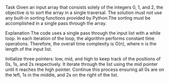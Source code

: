 Task
Given an input array that consists solely of the integers 0, 1, and 2, the objective is to sort the array in a single traversal. The solution must not use any built-in sorting functions provided by Python.The sorting must be accomplished in a single pass through the array.

Explanation
The code uses a single pass through the input list with a while loop. In each iteration of the loop, the algorithm performs constant time operations. Therefore, the overall time complexity is O(n), where n is the length of the input list.

Initialize three pointers: low, mid, and high to keep track of the positions of 0s, 1s, and 2s respectively. It iterate through the list using the mid pointer until it reaches the high pointer. Continue this process ensuring all 0s are on the left, 1s in the middle, and 2s on the right of the list.